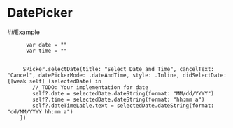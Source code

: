 # DatePicker

##Example
  
          var date = ""
          var time = ""
         
         
         SPicker.selectDate(title: "Select Date and Time", cancelText: "Cancel", datePickerMode: .dateAndTime, style: .Inline, didSelectDate: {[weak self] (selectedDate) in
            // TODO: Your implementation for date
            self?.date = selectedDate.dateString(format: "MM/dd/YYYY")
            self?.time = selectedDate.dateString(format: "hh:mm a")
            self?.dateTimeLable.text = selectedDate.dateString(format: "dd/MM/YYYY hh:mm a")
        })
